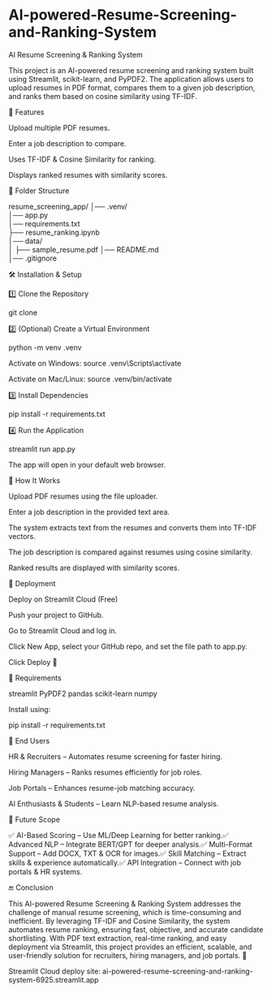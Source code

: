 # AI-powered-Resume-Screening-and-Ranking-System

AI Resume Screening & Ranking System

This project is an AI-powered resume screening and ranking system built using Streamlit, scikit-learn, and PyPDF2. The application allows users to upload resumes in PDF format, compares them to a given job description, and ranks them based on cosine similarity using TF-IDF.

🚀 Features

Upload multiple PDF resumes.

Enter a job description to compare.

Uses TF-IDF & Cosine Similarity for ranking.

Displays ranked resumes with similarity scores.

📂 Folder Structure

resume_screening_app/
│── .venv/                    
│── app.py                     
│── requirements.txt            
├── resume_ranking.ipynb   
│── data/                       
│   ├── sample_resume.pdf 
│── README.md               
│── .gitignore                   

🛠️ Installation & Setup

1️⃣ Clone the Repository

git clone 

2️⃣ (Optional) Create a Virtual Environment

python -m venv .venv

Activate on Windows: source .venv\Scripts\activate

Activate on Mac/Linux: source .venv/bin/activate

3️⃣ Install Dependencies

pip install -r requirements.txt

4️⃣ Run the Application

streamlit run app.py

The app will open in your default web browser.

📌 How It Works

Upload PDF resumes using the file uploader.

Enter a job description in the provided text area.

The system extracts text from the resumes and converts them into TF-IDF vectors.

The job description is compared against resumes using cosine similarity.

Ranked results are displayed with similarity scores.

📡 Deployment

Deploy on Streamlit Cloud (Free)

Push your project to GitHub.

Go to Streamlit Cloud and log in.

Click New App, select your GitHub repo, and set the file path to app.py.

Click Deploy 🚀

🔧 Requirements

streamlit
PyPDF2
pandas
scikit-learn
numpy

Install using:

pip install -r requirements.txt

🎯 End Users

HR & Recruiters – Automates resume screening for faster hiring.

Hiring Managers – Ranks resumes efficiently for job roles.

Job Portals – Enhances resume-job matching accuracy.

AI Enthusiasts & Students – Learn NLP-based resume analysis.

🔮 Future Scope

✅ AI-Based Scoring – Use ML/Deep Learning for better ranking.✅ Advanced NLP – Integrate BERT/GPT for deeper analysis.✅ Multi-Format Support – Add DOCX, TXT & OCR for images.✅ Skill Matching – Extract skills & experience automatically.✅ API Integration – Connect with job portals & HR systems.

🔚 Conclusion

This AI-powered Resume Screening & Ranking System addresses the challenge of manual resume screening, which is time-consuming and inefficient. By leveraging TF-IDF and Cosine Similarity, the system automates resume ranking, ensuring fast, objective, and accurate candidate shortlisting. With PDF text extraction, real-time ranking, and easy deployment via Streamlit, this project provides an efficient, scalable, and user-friendly solution for recruiters, hiring managers, and job portals. 🚀

Streamlit Cloud deploy site:
ai-powered-resume-screening-and-ranking-system-6925.streamlit.app   

